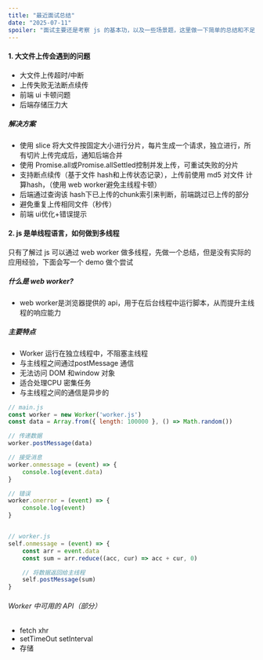 ```yaml
---
title: "最近面试总结"
date: "2025-07-11"
spoiler: "面试主要还是考察 js 的基本功，以及一些场景题，这里做一下简单的总结和不足的地方"
---
```


#### 1. 大文件上传会遇到的问题

- 大文件上传超时/中断
- 上传失败无法断点续传
- 前端 ui 卡顿问题
- 后端存储压力大

##### 解决方案

- 使用 slice 将大文件按固定大小进行分片，每片生成一个请求，独立进行，所有切片上传完成后，通知后端合并
- 使用 Promise.all或Promise.allSettled控制并发上传，可重试失败的分片
- 支持断点续传（基于文件 hash和上传状态记录），上传前使用 md5 对文件 计算hash，（使用 web worker避免主线程卡顿）
- 后端通过查询该 hash下已上传的chunk索引来判断，前端跳过已上传的部分
- 避免重复上传相同文件（秒传）
- 前端 ui优化+错误提示

#### 2. js 是单线程语言，如何做到多线程

只有了解过 js 可以通过 web worker 做多线程，先做一个总结，但是没有实际的应用经验，下面会写一个 demo 做个尝试

##### 什么是 web worker?

- web worker是浏览器提供的 api，用于在后台线程中运行脚本，从而提升主线程的响应能力

##### 主要特点

- Worker 运行在独立线程中，不阻塞主线程
- 与主线程之间通过postMessage 通信
- 无法访问 DOM 和window 对象
- 适合处理CPU 密集任务
- 与主线程之间的通信是异步的

```javascript
// main.js
const worker = new Worker('worker.js')
const data = Array.from({ length: 100000 }, () => Math.random())

// 传递数据
worker.postMessage(data)

// 接受消息
worker.onmessage = (event) => {
    console.log(event.data)
}

// 错误
worker.onerror = (event) => {
    console.log(event)
}


// worker.js
self.onmessage = (event) => {
    const arr = event.data
    const sum = arr.reduce((acc, cur) => acc + cur, 0)

    // 将数据返回给主线程
    self.postMessage(sum)
}
```

###### Worker 中可用的 API（部分）

- fetch xhr
- setTimeOut setInterval
- 存储

